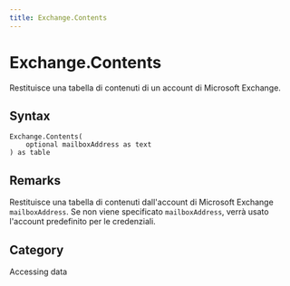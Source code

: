 ```yaml
---
title: Exchange.Contents
---
```


# Exchange.Contents


Restituisce una tabella di contenuti di un account di Microsoft Exchange.


## Syntax

```powerquery
Exchange.Contents(
    optional mailboxAddress as text
) as table
```


## Remarks

Restituisce una tabella di contenuti dall'account di Microsoft Exchange <code>mailboxAddress</code>. Se non viene specificato <code>mailboxAddress</code>, verrà usato l'account predefinito per le credenziali.



## Category
Accessing data
